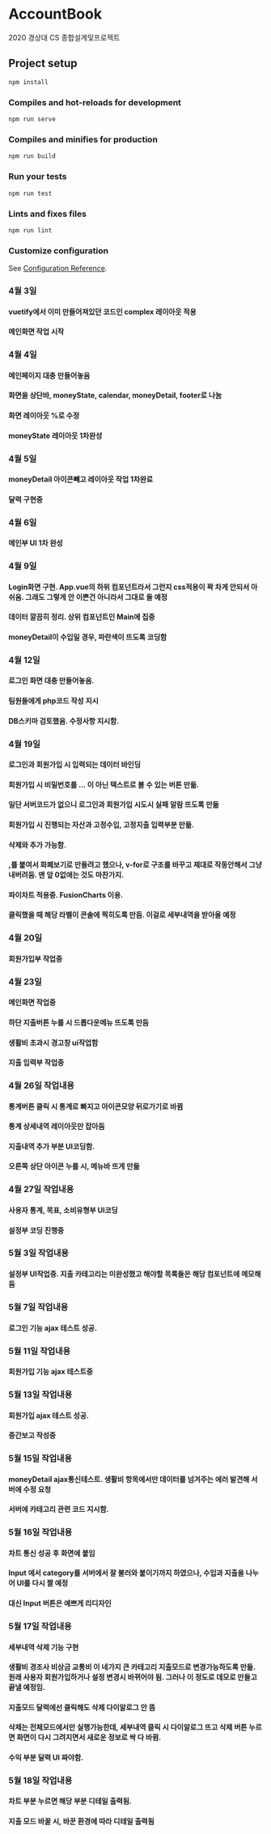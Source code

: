 # AccountBook
 2020 경상대 CS 종합설계및프로젝트

## Project setup
```
npm install
```

### Compiles and hot-reloads for development
```
npm run serve
```

### Compiles and minifies for production
```
npm run build
```

### Run your tests
```
npm run test
```

### Lints and fixes files
```
npm run lint
```

### Customize configuration
See [Configuration Reference](https://cli.vuejs.org/config/).

### 4월 3일
#### vuetify에서 이미 만들어져있던 코드인 complex 레이아웃 적용
#### 메인화면 작업 시작

### 4월 4일
#### 메인페이지 대충 만들어놓음
#### 화면을 상단바, moneyState, calendar, moneyDetail, footer로 나눔
#### 화면 레이아웃 %로 수정
#### moneyState 레이아웃 1차완성

### 4월 5일
#### moneyDetail 아이콘빼고 레이아웃 작업 1차완료
#### 달력 구현중

### 4월 6일
#### 메인부 UI 1차 완성

### 4월 9일
#### Login화면 구현. App.vue의 하위 컴포넌트라서 그런지 css적용이 꽉 차게 안되서 아쉬움. 그래도 그렇게 안 이쁜건 아니라서 그대로 둘 예정
#### 데이터 깔끔히 정리. 상위 컴포넌트인 Main에 집중
#### moneyDetail이 수입일 경우, 파란색이 뜨도록 코딩함

### 4월 12일
#### 로그인 화면 대충 만들어놓음.
#### 팀원들에게 php코드 작성 지시
#### DB스키마 검토했음. 수정사항 지시함.

### 4월 19일
#### 로그인과 회원가입 시 입력되는 데이터 바인딩
#### 회원가입 시 비밀번호를 ... 이 아닌 텍스트로 볼 수 있는 버튼 만듦.
#### 일단 서버코드가 없으니 로그인과 회원가입 시도시 실패 알람 뜨도록 만듦
#### 회원가입 시 진행되는 자산과 고정수입, 고정지출 입력부분 만듦. 
#### 삭제와 추가 가능함.
#### ,를 붙여서 화폐보기로 만들려고 했으나, v-for로 구조를 바꾸고 제대로 작동안해서 그냥 내버려둠. 맨 앞 0없애는 것도 마찬가지.
#### 파이차트 적용중. FusionCharts 이용.
#### 클릭했을 때 해당 라벨이 콘솔에 찍히도록 만듬. 이걸로 세부내역을 받아올 예정

### 4월 20일
#### 회원가입부 작업중

### 4월 23일
#### 메인화면 작업중
#### 하단 지출버튼 누를 시 드롭다운메뉴 뜨도록 만듬
#### 생활비 초과시 경고창 ui작업함
#### 지출 입력부 작업중

### 4월 26일 작업내용
#### 통계버튼 클릭 시 통계로 빠지고 아이콘모양 뒤로가기로 바뀜
#### 통계 상세내역 레이아웃만 잡아둠
#### 지출내역 추가 부분 UI코딩함. 
#### 오른쪽 상단 아이콘 누를 시, 메뉴바 뜨게 만듦

### 4월 27일 작업내용
#### 사용자 통계, 목표, 소비유형부 UI코딩
#### 설정부 코딩 진행중

### 5월 3일 작업내용
#### 설정부 UI작업중. 지출 카테고리는 미완성했고 해야할 목록들은 해당 컴포넌트에 메모해둠

### 5월 7일 작업내용
#### 로그인 기능 ajax 테스트 성공. 

### 5월 11일 작업내용
#### 회원가입 기능 ajax 테스트중

### 5월 13일 작업내용
#### 회원가입 ajax 테스트 성공.
#### 중간보고 작성중

### 5월 15일 작업내용
#### moneyDetail ajax통신테스트. 생활비 항목에서만 데이터를 넘겨주는 에러 발견해 서버에 수정 요청
#### 서버에 카테고리 관련 코드 지시함.

### 5월 16일 작업내용
#### 차트 통신 성공 후 화면에 붙임
#### Input 에서 category를 서버에서 잘 불러와 붙이기까지 하였으나, 수입과 지출을 나누어 UI를 다시 짤 예정
#### 대신 Input 버튼은 예쁘게 리디자인

### 5월 17일 작업내용
#### 세부내역 삭제 기능 구현
#### 생활비 경조사 비상금 교통비 이 네가지 큰 카테고리 지출모드로 변경가능하도록 만듦. 원래 사용자 회원가입하거나 설정 변경시 바뀌어야 됨. 그러나 이 정도로 데모로 만들고 끝낼 예정임.
#### 지출모드 달력에선 클릭해도 삭제 다이알로그 안 뜸
#### 삭제는 전체모드에서만 실행가능한데, 세부내역 클릭 시 다이알로그 뜨고 삭제 버튼 누르면 화면이 다시 그려지면서 새로운 정보로 싹 다 바뀜.
#### 수익 부분 달력 UI 짜야함.

### 5월 18일 작업내용
#### 차트 부분 누르면 해당 부분 디테일 출력됨.
#### 지출 모드 바꿀 시, 바꾼 환경에 따라 디테일 출력됨
